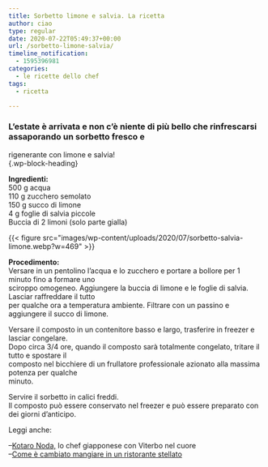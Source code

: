 ```yaml
---
title: Sorbetto limone e salvia. La ricetta
author: ciao
type: regular
date: 2020-07-22T05:49:37+00:00
url: /sorbetto-limone-salvia/
timeline_notification:
  - 1595396981
categories:
  - le ricette dello chef
tags:
  - ricetta

---
```

### L’estate è arrivata e non c’è niente di più bello che rinfrescarsi assaporando un sorbetto fresco e  
rigenerante con limone e salvia!  
 {.wp-block-heading}

**Ingredienti:**  
500 g acqua  
110 g zucchero semolato  
150 g succo di limone  
4 g foglie di salvia piccole  
Buccia di 2 limoni (solo parte gialla)


{{< figure src="images/wp-content/uploads/2020/07/sorbetto-salvia-limone.webp?w=469" >}}


  
**Procedimento:**  
Versare in un pentolino l’acqua e lo zucchero e portare a bollore per 1 minuto fino a formare uno  
sciroppo omogeneo. Aggiungere la buccia di limone e le foglie di salvia. Lasciar raffreddare il tutto  
per qualche ora a temperatura ambiente. Filtrare con un passino e aggiungere il succo di limone.  
  
Versare il composto in un contenitore basso e largo, trasferire in freezer e lasciar congelare.  
Dopo circa 3/4 ore, quando il composto sarà totalmente congelato, tritare il tutto e spostare il  
composto nel bicchiere di un frullatore professionale azionato alla massima potenza per qualche  
minuto.  
  
Servire il sorbetto in calici freddi.  
Il composto può essere conservato nel freezer e può essere preparato con dei giorni d’anticipo.

Leggi anche:

&#8211;<a href="https://aleepepe.com/2020/07/20/kotaro-noda-intervista/" target="_blank" rel="noreferrer noopener">Kotaro Noda,</a> lo chef giapponese con Viterbo nel cuore  
&#8211;<a href="https://aleepepe.com/2020/06/24/come-e-cambiato-mangiare-ristorante/" target="_blank" rel="noreferrer noopener">Come è cambiato mangiare in un ristorante stellato</a>